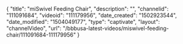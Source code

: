 {
    "title": "miSwivel Feeding Chair",
    "description": "",
    "channelid": "111091684",
    "videoid": "111179956",
    "date_created": "1502923544",
    "date_modified": "1504049177",
    "type": "captivate",
    "layout": "channelVideo",
    "url": "\/bbbusa-latest-videos\/miswivel-feeding-chair\/111091684-111179956"
}